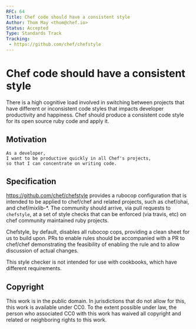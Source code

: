 ```yaml
---
RFC: 64
Title: Chef code should have a consistent style
Author: Thom May <thom@chef.io>
Status: Accepted
Type: Standards Track
Tracking:
 - https://github.com/chef/chefstyle
---
```


# Chef code should have a consistent style

There is a high cognitive load involved in switching between projects
that have different or inconsistent code styles that impacts developer
productivity and happiness. Chef should produce a consistent code style
for its open source ruby code and apply it.

## Motivation

    As a developer,
    I want to be productive quickly in all Chef's projects,
    so that I can concentrate on writing code.

## Specification

https://github.com/chef/chefstyle provides a rubocop configuration that
is intended to be applied to chef/chef and related projects, such as
chef/ohai, and chef/mixlib-\*. The community should arrive, via
pull requests to `chefstyle`, at a set of style checks that can be
enforced (via travis, etc) on chef community maintained ruby projects.

Chefstyle, by default, disables all rubocop cops, providing a clean
sheet for us to build upon. PRs to enable rules should be accompanied
with a PR to chef/chef demonstrating the feasibility of enabling the
rule and to allow discussion of actual changes.

This style checker is not intended for use with cookbooks, which have
different requirements.

## Copyright

This work is in the public domain. In jurisdictions that do not allow for this,
this work is available under CC0. To the extent possible under law, the person
who associated CC0 with this work has waived all copyright and related or
neighboring rights to this work.
